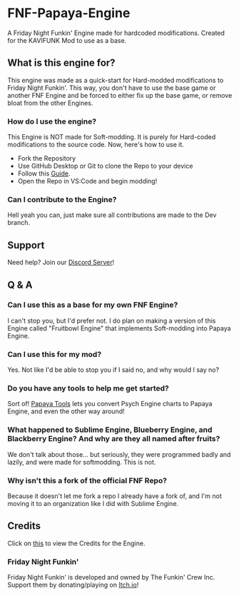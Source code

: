 # FNF-Papaya-Engine
A Friday Night Funkin' Engine made for hardcoded modifications. Created for the KAVIFUNK Mod to use as a base.

## What is this engine for?
This engine was made as a quick-start for Hard-modded modifications to Friday Night Funkin'. This way, you don't have to use the base game or another FNF Engine and be forced
to either fix up the base game, or remove bloat from the other Engines.

### How do I use the engine?
This Engine is NOT made for Soft-modding. It is purely for Hard-coded modifications to the source code. Now, here's how to use it.

- Fork the Repository
- Use GitHub Desktop or Git to clone the Repo to your device
- Follow this [Guide](build.md).
- Open the Repo in VS:Code and begin modding!

### Can I contribute to the Engine?
Hell yeah you can, just make sure all contributions are made to the Dev branch.

## Support
Need help? Join our [Discord Server](https://discord.gg/RYQFSxctUJ)!

## Q & A
### Can I use this as a base for my own FNF Engine?
I can't stop you, but I'd prefer not. I do plan on making a version of this Engine called "Fruitbowl Engine" that implements Soft-modding into Papaya Engine.
### Can I use this for my mod?
Yes. Not like I'd be able to stop you if I said no, and why would I say no?
### Do you have any tools to help me get started?
Sort of! [Papaya Tools](https://github.com/SpunBlue/Papaya-Tools) lets you convert Psych Engine charts to Papaya Engine, and even the other way around!
### What happened to Sublime Engine, Blueberry Engine, and Blackberry Engine? And why are they all named after fruits?
We don't talk about those... but seriously, they were programmed badly and lazily, and were made for softmodding. This is not.
### Why isn't this a fork of the official FNF Repo?
Because it doesn't let me fork a repo I already have a fork of, and I'm not moving it to an organization like I did with Sublime Engine.

## Credits
Click on [this](credits.md) to view the Credits for the Engine.

### Friday Night Funkin'
Friday Night Funkin' is developed and owned by The Funkin' Crew Inc. Support them by donating/playing on [Itch.io](https://ninja-muffin24.itch.io/funkin)!
